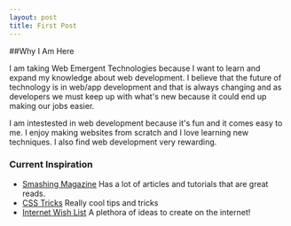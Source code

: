 ```yaml
---
layout: post
title: First Post
---
```


##Why I Am Here

I am taking Web Emergent Technologies because I want to learn and expand my knowledge 
about web development. I believe that the future of technology is in web/app development and
that is always changing and as developers we must keep up with what's new because
it could end up making our jobs easier.

I am intestested in web development because it's fun and it comes easy to me. I enjoy making websites from 
scratch and I love learning new techniques. I also find web development very rewarding. 

### Current Inspiration 

- [Smashing Magazine](http://www.smashingmagazine.com/)  Has a lot of articles and tutorials that are great reads.
- [CSS Tricks](http://css-tricks.com/) Really cool tips and tricks
- [Internet Wish List](http://theinternetwishlist.com/) A plethora of ideas to create on the internet! 
